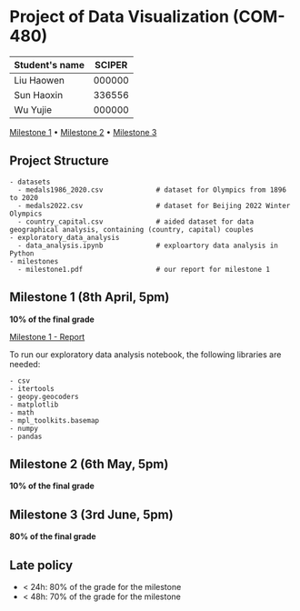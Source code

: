 # Project of Data Visualization (COM-480)

| Student's name | SCIPER |
| -------------- | ------ |
| Liu Haowen | 000000 |
| Sun Haoxin | 336556 |
| Wu Yujie | 000000 |

[Milestone 1](#milestone-1) • [Milestone 2](#milestone-2) • [Milestone 3](#milestone-3)

## Project Structure

```
- datasets
  - medals1986_2020.csv             # dataset for Olympics from 1896 to 2020
  - medals2022.csv                  # dataset for Beijing 2022 Winter Olympics
  - country_capital.csv             # aided dataset for data geographical analysis, containing (country, capital) couples
- exploratory_data_analysis
  - data_analysis.ipynb             # exploartory data analysis in Python
- milestones
  - milestone1.pdf                  # our report for milestone 1
```


## Milestone 1 (8th April, 5pm)

**10% of the final grade**

[Milestone 1 - Report](milestones/milestone1.pdf)

To run our exploratory data analysis notebook, the following libraries are needed:
```
- csv
- itertools
- geopy.geocoders
- matplotlib
- math
- mpl_toolkits.basemap
- numpy
- pandas
```

## Milestone 2 (6th May, 5pm)

**10% of the final grade**


## Milestone 3 (3rd June, 5pm)

**80% of the final grade**




## Late policy

- < 24h: 80% of the grade for the milestone
- < 48h: 70% of the grade for the milestone
